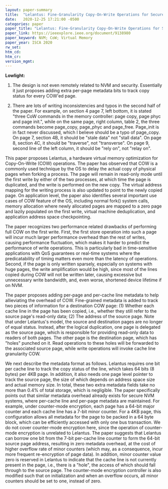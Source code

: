 ```yaml
---
layout: paper-summary
title:  "Lelantus: Fine-Granularity Copy-On-Write Operations for Secure Non-Volatile Memories"
date:   2020-12-25 17:21:00 -0500
categories: paper
paper_title: "Lelantus: Fine-Granularity Copy-On-Write Operations for Secure Non-Volatile Memories"
paper_link: https://ieeexplore.ieee.org/document/9138980
paper_keyword: NVM; CoW; Virtual Memory
paper_year: ISCA 2020
rw_set:
htm_cd:
htm_cr:
version_mgmt:
---
```


**Lowlight:**

1. The design is not even remotely related to NVM and security. Essentially it just proposes adding extra per-page
   metadata bits to track copy status for every COW'ed page.

2. There are lots of writing inconsistencies and typos in the second half of the paper. For example, on section 4
   page 7, left bottom, it is stated "three CoW commands in the memory controller: page copy, page phyc and
   page init.", while on the same page, right column, table 2, the three commands become page\_copy, page\_phyc
   and page\_free. Page\_init is in fact never discussed, which I believe should be a typo of page\_copy.
   On page 7, section 4B, it should be "stale data" not "stall data".
   On page 8, section 4C, it should be "traverse", not "transverse".
   On page 9, second line of the left column, it should be "rely on", not "relay on".

This paper proposes Lelantus, a hardware virtual memory optimization for Copy-On-Write (COW) operations.
The paper has observed that COW is a commonly used technique by the OS to delay the actual copy of physical pages
when forking a process. The page will remain in read-only mode until the first write by either of the two processes,
at which time the page is duplicated, and the write is performed on the new copy. The virtual address mapping 
for the writing process is also updated to point to the newly copied page. 
On application level, the paper also identifies several important use cases of COW feature of the OS, including 
normal fork() system calls, memory allocation where newly allocated pages are mapped to a zero page and lazily
populated on the first write, virtual machine deduplication, and application address space checkpointing.

The paper recognizes two performance related drawbacks of performing full COW on the first write. First, the first
store operation into such a page will incur much larger performance overhead than the rest of writes, causing 
performance fluctuation, which makes it harder to predict the performance of write operations. This is particularly
bad in time-sensitive applications with QoS guarantees or real-time systems where the predicatability of timing
matters even more than the latency of operations.
Second, if the page is only written sparsely, especially on systems with huge pages, the write amplification would
be high, since most of the lines copied during COW will not be written later, causing excessive but unnecessary write
bandwidth, and, even worse, shortened device lifetime if on NVM.

The paper proposes adding per-page and per-cache line metadata to help allieviating the overhead of COW. Fine-grained
metadata is added to track two pieces of information for a destination COW page: (1) Whether each cache line in the 
page has been copied, i.e., whether they still refer to the source page's read-only data; (2) The address of the 
source page. Note that under Lelantus's model, the source and destination pages are no longer of equal status.
Instead, after the logical duplication, one page is delegated as the source page, which is responsible for providing 
read-only data to readers of both pages. The other page is the destination page, which has "holes" punched on it.
Read operations to these holes will be forwarded to the associated source page, while write operations will invoke
cache line granularity COW.

We next describe the metadata format as follows. Lelantus requires one bit per cache line to track the copy status of
the line, which takes 64 bits (8 bytes) per 4KB page. In addition, it also needs one page level pointer to track the 
source page, the size of which depends on address space size and actual memory size. In total, these two extra metadata
fields take no more than 0.4% of total storage, which is negligible.
The paper specifically points out that similar metadata overhead already exists for secure NVM systems, where per-cache
line and per-page metadata are maintained. For example, under counter-mode encryption, each page has a 64-bit major 
counter and each cache line has a 7-bit minor counter. For a 4KB page, this configuration allows all metadata for the
page to be packed in a 64 byte block, which can be efficiently accessed with only one bus transaction.
We do not cover counter-mode encryption here, since the operation of counter-mode encryption is unrelated to Lelantus.
The paper suggests that Lelantus can borrow one bit from the 7-bit per-cache line counter to form the 64-bit source
page address, resulting in zero metadata overhead, at the cost of higher overflow rate of minor counters (which may,
as a consequence, incur more frequent re-encryption of page data). 
In addition, minor counter value zero is reserved in Lelantus to indicate that the cache line is not currently present
in the page, i.e., there is a "hole", the access of which should fall through to the source page. 
The counter-mode encryption controller is also modified such that on initialization and when an overflow occurs, all
minor counters should be set to one, instead of zero.
